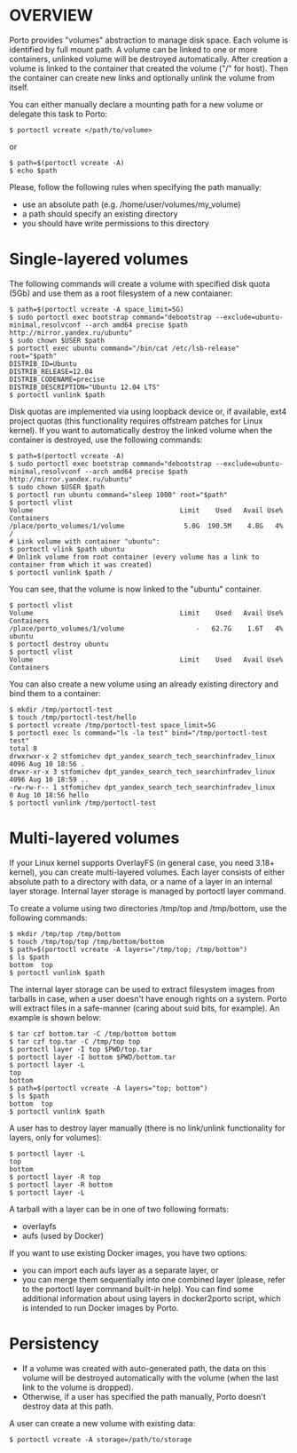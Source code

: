 # OVERVIEW #
Porto provides "volumes" abstraction to manage disk space. Each volume is identified by full mount path. A volume can be linked to one or more containers, unlinked volume will be destroyed automatically.
After creation a volume is linked to the container that created the volume ("/" for host). Then the container can create new links and optionally unlink the volume from itself.

You can either manually declare a mounting path for a new volume or delegate this task to Porto:
```
$ portoctl vcreate </path/to/volume>
```
or
```
$ path=$(portoctl vcreate -A)
$ echo $path
```
Please, follow the following rules when specifying the path manually:
* use an absolute path (e.g. /home/user/volumes/my\_volume)
* a path should specify an existing directory
* you should have write permissions to this directory

# Single-layered volumes #
The following commands will create a volume with specified disk quota (5Gb) and use them as a root filesystem of a new contaianer:
```
$ path=$(portoctl vcreate -A space_limit=5G)
$ sudo portoctl exec bootstrap command="debootstrap --exclude=ubuntu-minimal,resolvconf --arch amd64 precise $path http://mirror.yandex.ru/ubuntu"
$ sudo chown $USER $path
$ portoctl exec ubuntu command="/bin/cat /etc/lsb-release" root="$path"
DISTRIB_ID=Ubuntu
DISTRIB_RELEASE=12.04
DISTRIB_CODENAME=precise
DISTRIB_DESCRIPTION="Ubuntu 12.04 LTS"
$ portoctl vunlink $path
```
Disk quotas are implemented via using loopback device or, if available, ext4 project quotas (this functionality requires offstream patches for Linux kernel).
If you want to automatically destroy the linked volume when the container is destroyed, use the following commands:
```
$ path=$(portoctl vcreate -A)
$ sudo portoctl exec bootstrap command="debootstrap --exclude=ubuntu-minimal,resolvconf --arch amd64 precise $path http://mirror.yandex.ru/ubuntu"
$ sudo chown $USER $path
$ portoctl run ubuntu command="sleep 1000" root="$path"
$ portoctl vlist
Volume                                     Limit    Used   Avail Use% Containers
/place/porto_volumes/1/volume               5.0G  190.5M    4.8G   4% /
# Link volume with container "ubuntu":
$ portoctl vlink $path ubuntu
# Unlink volume from root container (every volume has a link to container from which it was created)
$ portoctl vunlink $path /
```
You can see, that the volume is now linked to the "ubuntu" container.
```
$ portoctl vlist
Volume                                     Limit    Used   Avail Use% Containers
/place/porto_volumes/1/volume                  -   62.7G    1.6T   4% ubuntu
$ portoctl destroy ubuntu
$ portoctl vlist
Volume                                     Limit    Used   Avail Use% Containers
```
You can also create a new volume using an already existing directory and bind them to a container:
```
$ mkdir /tmp/portoctl-test
$ touch /tmp/portoctl-test/hello
$ portoctl vcreate /tmp/portoctl-test space_limit=5G
$ portoctl exec ls command="ls -la test" bind="/tmp/portoctl-test test"
total 8
drwxrwxr-x 2 stfomichev dpt_yandex_search_tech_searchinfradev_linux 4096 Aug 10 18:56 .
drwxr-xr-x 3 stfomichev dpt_yandex_search_tech_searchinfradev_linux 4096 Aug 10 18:59 ..
-rw-rw-r-- 1 stfomichev dpt_yandex_search_tech_searchinfradev_linux    0 Aug 10 18:56 hello
$ portoctl vunlink /tmp/portoctl-test
```
# Multi-layered volumes #
If your Linux kernel supports OverlayFS (in general case, you need 3.18+ kernel), you can create multi-layered volumes.
Each layer consists of either absolute path to a directory with data, or a name of a layer in an internal layer storage. Internal layer storage is managed by portoctl layer command.

To create a volume using two directories /tmp/top and /tmp/bottom, use the following commands:
```
$ mkdir /tmp/top /tmp/bottom
$ touch /tmp/top/top /tmp/bottom/bottom
$ path=$(portoctl vcreate -A layers="/tmp/top; /tmp/bottom")
$ ls $path
bottom  top
$ portoctl vunlink $path
```
The internal layer storage can be used to extract filesystem images from tarballs in case, when a user doesn't have enough rights on a system. Porto will extract files in a safe-manner (caring about suid bits, for example).
An example is shown below:
```
$ tar czf bottom.tar -C /tmp/bottom bottom
$ tar czf top.tar -C /tmp/top top
$ portoctl layer -I top $PWD/top.tar
$ portoctl layer -I bottom $PWD/bottom.tar
$ portoctl layer -L
top
bottom
$ path=$(portoctl vcreate -A layers="top; bottom")
$ ls $path
bottom  top
$ portoctl vunlink $path
```
A user has to destroy layer manually (there is no link/unlink functionality for layers, only for volumes):
```
$ portoctl layer -L
top
bottom
$ portoctl layer -R top
$ portoctl layer -R bottom
$ portoctl layer -L
```
A tarball with a layer can be in one of two following formats:
* overlayfs
* aufs (used by Docker)

If you want to use existing Docker images, you have two options:
* you can import each aufs layer as a separate layer, or
* you can merge them sequentially into one combined layer (please, refer to the portoctl layer command built-in help).
You can find some additional information about using layers in docker2porto script, which is intended to run Docker images by Porto.

# Persistency #
* If a volume was created with auto-generated path, the data on this volume will be destroyed automatically with the volume (when the last link to the volume is dropped).
* Otherwise, if a user has specified the path manually, Porto doesn't destroy data at this path.

A user can create a new volume with existing data:
```
$ portoctl vcreate -A storage=/path/to/storage
```
